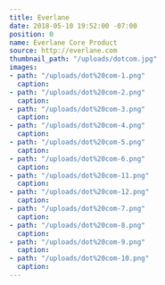 ```yaml
---
title: Everlane
date: 2018-05-10 19:52:00 -07:00
position: 0
name: Everlane Core Product
source: http://everlane.com
thumbnail_path: "/uploads/dotcom.jpg"
images:
- path: "/uploads/dot%20com-1.png"
  caption:
- path: "/uploads/dot%20com-2.png"
  caption:
- path: "/uploads/dot%20com-3.png"
  caption:
- path: "/uploads/dot%20com-4.png"
  caption:
- path: "/uploads/dot%20com-5.png"
  caption:
- path: "/uploads/dot%20com-6.png"
  caption:
- path: "/uploads/dot%20com-11.png"
  caption:
- path: "/uploads/dot%20com-12.png"
  caption:
- path: "/uploads/dot%20com-7.png"
  caption:
- path: "/uploads/dot%20com-8.png"
  caption:
- path: "/uploads/dot%20com-9.png"
  caption:
- path: "/uploads/dot%20com-10.png"
  caption:
---
```

